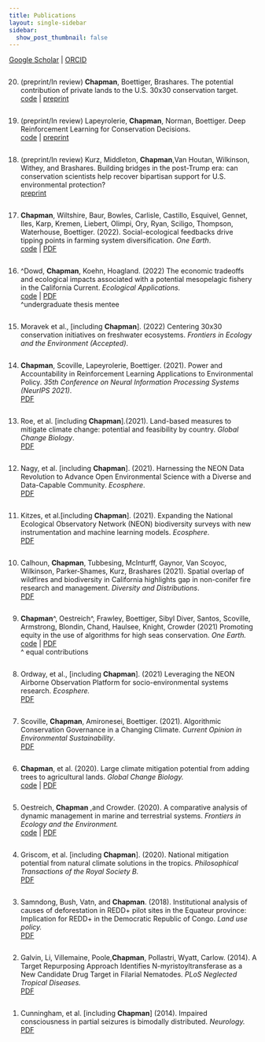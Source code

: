 ```yaml
---
title: Publications
layout: single-sidebar
sidebar: 
  show_post_thumbnail: false
---
```

<style>
ol  { display: flex; flex-direction: column-reverse; }
</style>

[Google Scholar](https://scholar.google.com/citations?user=xJHRncgAAAAJ&hl=en) | [ORCID](https://orcid.org/0000-0002-1377-1539) 


1. Cunningham, et al. [including __Chapman__] (2014). Impaired consciousness in partial seizures is bimodally distributed. _Neurology._ <br />
[PDF](https://n.neurology.org/content/82/19/1736.short)

2. Galvin, Li,  Villemaine, Poole,__Chapman__, Pollastri, Wyatt, Carlow. (2014). A Target Repurposing Approach Identifies N-myristoyltransferase as a New Candidate Drug Target in Filarial Nematodes. _PLoS Neglected Tropical Diseases._ <br />
[PDF](https://journals.plos.org/plosntds/article?id=10.1371/journal.pntd.0003145)

3. Samndong, Bush, Vatn, and __Chapman__. (2018). Institutional analysis of causes of deforestation in REDD+ pilot sites in the Equateur province: Implication for REDD+ in the Democratic Republic of Congo. _Land use policy._ <br />
[PDF](https://www.sciencedirect.com/science/article/pii/S0264837717305963) 

4. Griscom, et al. [including __Chapman__]. (2020). National mitigation potential from natural climate solutions in the tropics. _Philosophical Transactions of the Royal Society B._ <br /> [PDF](https://royalsocietypublishing.org/doi/abs/10.1098/rstb.2019.0126)

5. Oestreich, __Chapman__ ,and Crowder. (2020). A comparative analysis of dynamic management in marine and terrestrial systems. _Frontiers in Ecology and the Environment._ <br /> [code](https://github.com/milliechapman/dynamic-management-review)  | [PDF](https://github.com/milliechapman/dynamic-management-review)

6. __Chapman__, et al. (2020). Large climate mitigation potential from adding trees to agricultural lands. _Global Change Biology._ <br />
[code](https://github.com/milliechapman/treesincroplands) | [PDF](https://onlinelibrary.wiley.com/doi/abs/10.1111/gcb.15121)

7. Scoville, __Chapman__, Amironesei, Boettiger. (2021). Algorithmic Conservation Governance in a Changing Climate. _Current Opinion in Environmental Sustainability_. <br />
[PDF](https://www.sciencedirect.com/science/article/pii/S1877343521000191)

8. Ordway, et al., [including __Chapman__]. (2021) Leveraging the NEON Airborne Observation Platform for socio-environmental systems research. _Ecosphere._ <br />
[PDF](https://esajournals.onlinelibrary.wiley.com/doi/10.1002/ecs2.3640)

9. __Chapman__^, Oestreich^, Frawley, Boettiger, Sibyl Diver, Santos, Scoville, Armstrong, Blondin, Chand, Haulsee, Knight, Crowder (2021) Promoting equity in the use of algorithms for high seas conservation. _One Earth._ <br /> [code](https://github.com/milliechapman/abnj_value_typologies/) | [PDF](https://authors.elsevier.com/c/1dGBd_wvRVC3L4) <br />
^ equal contributions

10. Calhoun, __Chapman__, Tubbesing, McInturff, Gaynor, Van Scoyoc, Wilkinson, Parker‐Shames, Kurz, Brashares (2021). Spatial overlap of wildfires and biodiversity in California highlights gap in non-conifer fire research and management. _Diversity and Distributions_. <br /> [PDF](https://onlinelibrary.wiley.com/doi/epdf/10.1111/ddi.13394)

11. Kitzes, et al.[including __Chapman__]. (2021). Expanding the National Ecological Observatory Network (NEON) biodiversity surveys with new instrumentation and machine learning models. _Ecosphere_. <br />
[PDF](https://esajournals.onlinelibrary.wiley.com/doi/epdf/10.1002/ecs2.3795)

12. Nagy, et al. [including __Chapman__]. (2021). Harnessing the NEON Data Revolution to Advance Open Environmental Science with a Diverse and Data-Capable Community.  _Ecosphere_. <br />
[PDF](http://dx.doi.org/10.1002/ecs2.3833)

13. Roe, et al. [including __Chapman__].(2021). Land-based measures to mitigate climate change: potential and feasibility by country. _Global Change Biology_. <br />
[PDF](https://onlinelibrary.wiley.com/doi/10.1111/gcb.15873)

14.  __Chapman__, Scoville, Lapeyrolerie, Boettiger. (2021). Power and Accountability in Reinforcement Learning
Applications to Environmental Policy.  _35th Conference on Neural Information Processing Systems (NeurIPS 2021)_. <br />
[PDF](https://openreview.net/pdf?id=6OnoKEFVD_G)

15. Moravek et al., [including __Chapman__].  (2022) Centering 30x30 conservation initiatives on freshwater ecosystems.  _Frontiers in Ecology and the Environment (Accepted)_. 

16. ^Dowd, __Chapman__, Koehn, Hoagland. (2022) The economic tradeoffs and ecological impacts associated with a potential mesopelagic fishery in the California Current. _Ecological Applications._ <br /> [code](https://github.com/boettiger-lab/mesopelagic-fishing) | [PDF](https://doi.org/10.1002/eap.2578)  
^undergraduate thesis mentee 

17. __Chapman__, Wiltshire, Baur, Bowles, Carlisle, Castillo, Esquivel, Gennet, Iles, Karp, Kremen, Liebert, Olimpi, Ory, Ryan, Sciligo, Thompson, Waterhouse, Boettiger. (2022). Social-ecological feedbacks drive tipping points in farming system diversification. _One Earth_. <br /> [code](https://github.com/boettiger-lab/dfs-mdp) | [PDF](https://authors.elsevier.com/a/1ejN29C%7EItyKyU) 

18. (preprint/In review) Kurz, Middleton, __Chapman__,Van Houtan, Wilkinson, Withey, and Brashares. Building bridges in the post-Trump era: can conservation scientists help recover bipartisan support for U.S. environmental protection?  <br /> 
[preprint](https://ecoevorxiv.org/entgj/)

19. (preprint/In review) Lapeyrolerie, __Chapman__, Norman, Boettiger. Deep Reinforcement Learning for Conservation Decisions. <br /> 
[code](https://github.com/boettiger-lab/rl-intro)  | [preprint](https://arxiv.org/pdf/2106.08272.pdf)

20. (preprint/In review) __Chapman__, Boettiger, Brashares. The potential contribution of private lands to the U.S. 30x30 conservation target. <br /> 
[code](https://github.com/milliechapman/easements-biodiversity)  | [preprint](https://ecoevorxiv.org/pb2s8/)





